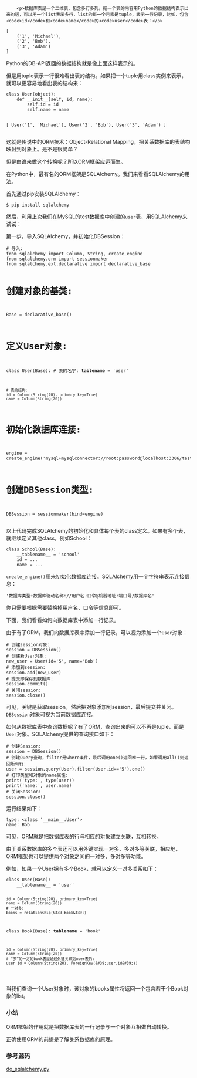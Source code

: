 ﻿
        <p>数据库表是一个二维表，包含多行多列。把一个表的内容用Python的数据结构表示出来的话，可以用一个list表示多行，list的每一个元素是tuple，表示一行记录，比如，包含<code>id</code>和<code>name</code>的<code>user</code>表：</p>
<pre><code>[
    (&#39;1&#39;, &#39;Michael&#39;),
    (&#39;2&#39;, &#39;Bob&#39;),
    (&#39;3&#39;, &#39;Adam&#39;)
]
</code></pre><p>Python的DB-API返回的数据结构就是像上面这样表示的。</p>
<p>但是用tuple表示一行很难看出表的结构。如果把一个tuple用class实例来表示，就可以更容易地看出表的结构来：</p>
<pre><code>class User(object):
    def __init__(self, id, name):
        self.id = id
        self.name = name

[
    User(&#39;1&#39;, &#39;Michael&#39;),
    User(&#39;2&#39;, &#39;Bob&#39;),
    User(&#39;3&#39;, &#39;Adam&#39;)
]
</code></pre><p>这就是传说中的ORM技术：Object-Relational Mapping，把关系数据库的表结构映射到对象上。是不是很简单？</p>
<p>但是由谁来做这个转换呢？所以ORM框架应运而生。</p>
<p>在Python中，最有名的ORM框架是SQLAlchemy。我们来看看SQLAlchemy的用法。</p>
<p>首先通过pip安装SQLAlchemy：</p>
<pre><code>$ pip install sqlalchemy
</code></pre><p>然后，利用上次我们在MySQL的test数据库中创建的<code>user</code>表，用SQLAlchemy来试试：</p>
<p>第一步，导入SQLAlchemy，并初始化DBSession：</p>
<pre><code># 导入:
from sqlalchemy import Column, String, create_engine
from sqlalchemy.orm import sessionmaker
from sqlalchemy.ext.declarative import declarative_base

# 创建对象的基类:
Base = declarative_base()

# 定义User对象:
class User(Base):
    # 表的名字:
    __tablename__ = &#39;user&#39;

    # 表的结构:
    id = Column(String(20), primary_key=True)
    name = Column(String(20))

# 初始化数据库连接:
engine = create_engine(&#39;mysql+mysqlconnector://root:password@localhost:3306/test&#39;)
# 创建DBSession类型:
DBSession = sessionmaker(bind=engine)
</code></pre><p>以上代码完成SQLAlchemy的初始化和具体每个表的class定义。如果有多个表，就继续定义其他class，例如School：</p>
<pre><code>class School(Base):
    __tablename__ = &#39;school&#39;
    id = ...
    name = ...
</code></pre><p><code>create_engine()</code>用来初始化数据库连接。SQLAlchemy用一个字符串表示连接信息：</p>
<pre><code>&#39;数据库类型+数据库驱动名称://用户名:口令@机器地址:端口号/数据库名&#39;
</code></pre><p>你只需要根据需要替换掉用户名、口令等信息即可。</p>
<p>下面，我们看看如何向数据库表中添加一行记录。</p>
<p>由于有了ORM，我们向数据库表中添加一行记录，可以视为添加一个<code>User</code>对象：</p>
<pre><code># 创建session对象:
session = DBSession()
# 创建新User对象:
new_user = User(id=&#39;5&#39;, name=&#39;Bob&#39;)
# 添加到session:
session.add(new_user)
# 提交即保存到数据库:
session.commit()
# 关闭session:
session.close()
</code></pre><p>可见，关键是获取session，然后把对象添加到session，最后提交并关闭。<code>DBSession</code>对象可视为当前数据库连接。</p>
<p>如何从数据库表中查询数据呢？有了ORM，查询出来的可以不再是tuple，而是<code>User</code>对象。SQLAlchemy提供的查询接口如下：</p>
<pre><code># 创建Session:
session = DBSession()
# 创建Query查询，filter是where条件，最后调用one()返回唯一行，如果调用all()则返回所有行:
user = session.query(User).filter(User.id==&#39;5&#39;).one()
# 打印类型和对象的name属性:
print(&#39;type:&#39;, type(user))
print(&#39;name:&#39;, user.name)
# 关闭Session:
session.close()
</code></pre><p>运行结果如下：</p>
<pre><code>type: &lt;class &#39;__main__.User&#39;&gt;
name: Bob
</code></pre><p>可见，ORM就是把数据库表的行与相应的对象建立关联，互相转换。</p>
<p>由于关系数据库的多个表还可以用外键实现一对多、多对多等关联，相应地，ORM框架也可以提供两个对象之间的一对多、多对多等功能。</p>
<p>例如，如果一个User拥有多个Book，就可以定义一对多关系如下：</p>
<pre><code>class User(Base):
    __tablename__ = &#39;user&#39;

    id = Column(String(20), primary_key=True)
    name = Column(String(20))
    # 一对多:
    books = relationship(&#39;Book&#39;)

class Book(Base):
    __tablename__ = &#39;book&#39;

    id = Column(String(20), primary_key=True)
    name = Column(String(20))
    # “多”的一方的book表是通过外键关联到user表的:
    user_id = Column(String(20), ForeignKey(&#39;user.id&#39;))
</code></pre><p>当我们查询一个User对象时，该对象的books属性将返回一个包含若干个Book对象的list。</p>
<h3 id="-">小结</h3>
<p>ORM框架的作用就是把数据库表的一行记录与一个对象互相做自动转换。</p>
<p>正确使用ORM的前提是了解关系数据库的原理。</p>
<h3 id="-">参考源码</h3>
<p><a href="https://github.com/michaelliao/learn-python3/blob/master/samples/db/do_sqlalchemy.py">do_sqlalchemy.py</a></p>

    